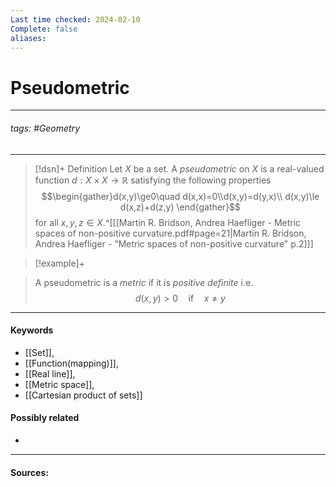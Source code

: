 ```yaml
---
Last time checked: 2024-02-10
Complete: false
aliases:
---
```

# Pseudometric
***
###### tags: #Geometry  
***
>[!dsn]+ Definition
>Let $X$ be a set. A *pseudometric* on $X$ is a real-valued function $d:X\times X\to\mathbb{R}$ satisfying the following properties 
>$$\begin{gather}d(x,y)\ge0\quad d(x,x)=0\\d(x,y)=d(y,x)\\ d(x,y)\le d(x,z)+d(z,y) \end{gather}$$
>for all $x,y,z\in X$.^[[[Martin R. Bridson, Andrea Haefliger - Metric spaces of non-positive curvature.pdf#page=21|Martin R. Bridson, Andrea Haefliger - "Metric spaces of non-positive curvature" p.2]]]

>[!example]+ 
>

>A pseudometric is a *metric* if it is *positive definite* i.e. $$d(x,y)>0\quad\text{if}\quad x\ne y$$

***
#### Keywords
- [[Set]],
- [[Function(mapping)]],
- [[Real line]],
- [[Metric space]],
- [[Cartesian product of sets]]
#### Possibly related
- 
***
#### Sources: